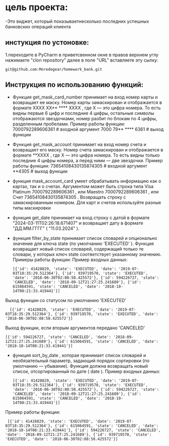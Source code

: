 # цель проекта:
-Это виджет, который показываетнесколько последних успешных банковских операций клиента

## инстукция по устоновке:
1.переходите в PyCharm в приветсвенном 
окне в правов верхнем 
углу нажимаете "clon repository" далее в 
поле "URL" вставляете эту сылку:

    git@github.com:Moredegear/homework_bank.git


## Инструкция по использованию функций:
* Функция 
get_mask_card_number
 принимает на вход номер карты и возвращает ее маску. Номер карты замаскирован и отображается в формате
XXXX XX** **** XXXX
, где 
X
 — это цифра номера. То есть видны первые 6 цифр и последние 4 цифры, остальные символы отображаются звездочками, номер разбит по блокам по 4 цифры, разделенным пробелами. Пример работы функции:
7000792289606361     # входной аргумент
7000 79** **** 6361  # выход функции
* Функция 
get_mask_account
 принимает на вход номер счета и возвращает его маску. Номер счета замаскирован и отображается в формате 
**XXXX
, где 
X
 — это цифра номера. То есть видны только последние 4 цифры номера, а перед ними — две звездочки. Пример работы функции:
73654108430135874305  # входной аргумент
**4305  # выход функции
* функция
mask_account_card
умеет обрабатывать информацию как о
картах, так и о счетах.
Аргументом может быть строка типа
Visa Platinum 7000792289606361
, или
Maestro 7000792289606361
, или
Счет 73654108430135874305
. Возвращать строку с замаскированным номером. Для карт и счетов используйте разные типы маскировки
* функция get_date принимает на вход строку с датой в формате
"2024-03-11T02:26:18.671407"
 и возвращает дату в формате 
"ДД.ММ.ГГГГ"
 (
"11.03.2024"
).
* функция
filter_by_state принимает список словарей и опционально значение для ключа 
state
 (по умолчанию 
'EXECUTED'
). Функция возвращает новый список словарей, содержащий только те словари, у которых ключ 
state
 соответствует указанному значению.
Примеры работы функции:
Пример входных данных:

      [{'id': 41428829, 'state': 'EXECUTED', 'date': '2019-07-03T18:35:29.512364'}, {'id': 939719570, 'state': 'EXECUTED', 'date': '2018-06-30T02:08:58.425572'}, {'id': 594226727, 'state': 'CANCELED', 'date': '2018-09-12T21:27:25.241689'}, {'id': 615064591, 'state': 'CANCELED', 'date': '2018-10-14T08:21:33.419441'}]

Выход функции со статусом по умолчанию 'EXECUTED'

      [{'id': 41428829, 'state': 'EXECUTED', 'date': '2019-07-03T18:35:29.512364'}, {'id': 939719570, 'state': 'EXECUTED', 'date': '2018-06-30T02:08:58.425572'}]

Выход функции, если вторым аргументов передано 'CANCELED'

    [{'id': 594226727, 'state': 'CANCELED', 'date': '2018-09-12T21:27:25.241689'}, {'id': 615064591, 'state': 'CANCELED', 'date': '2018-10-14T08:21:33.419441'}]
* функция
sort_by_date
, которая принимает список словарей и необязательный параметр, задающий порядок сортировки (по умолчанию — убывание). Функция должна возвращать новый список, отсортированный по дате (
date
).
Пример входных данных:

      [{'id': 41428829, 'state': 'EXECUTED', 'date': '2019-07-03T18:35:29.512364'}, {'id': 939719570, 'state': 'EXECUTED', 'date': '2018-06-30T02:08:58.425572'}, {'id': 594226727, 'state': 'CANCELED', 'date': '2018-09-12T21:27:25.241689'}, {'id': 615064591, 'state': 'CANCELED', 'date': '2018-10-14T08:21:33.419441'}]

Пример работы функции:

     [{'id': 41428829, 'state': 'EXECUTED', 'date': '2019-07-03T18:35:29.512364'}, {'id': 615064591, 'state': 'CANCELED', 'date': '2018-10-14T08:21:33.419441'}, {'id': 594226727, 'state': 'CANCELED', 'date': '2018-09-12T21:27:25.241689'}, {'id': 939719570, 'state': 'EXECUTED', 'date': '2018-06-30T02:08:58.425572'}]